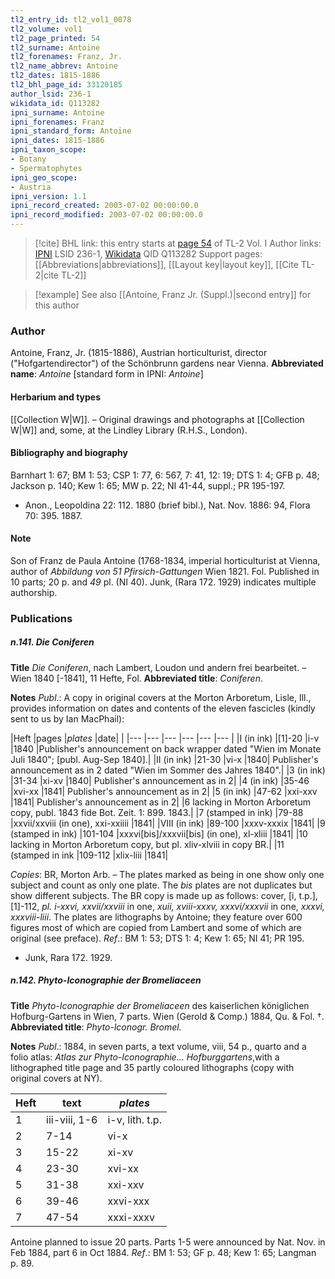 ```yaml
---
tl2_entry_id: tl2_vol1_0078
tl2_volume: vol1
tl2_page_printed: 54
tl2_surname: Antoine
tl2_forenames: Franz, Jr.
tl2_name_abbrev: Antoine
tl2_dates: 1815-1886
tl2_bhl_page_id: 33120185
author_lsid: 236-1
wikidata_id: Q113282
ipni_surname: Antoine
ipni_forenames: Franz
ipni_standard_form: Antoine
ipni_dates: 1815-1886
ipni_taxon_scope: 
- Botany
- Spermatophytes
ipni_geo_scope: 
- Austria
ipni_version: 1.1
ipni_record_created: 2003-07-02 00:00:00.0
ipni_record_modified: 2003-07-02 00:00:00.0
---
```


> [!cite] BHL link: this entry starts at [page 54](https://www.biodiversitylibrary.org/page/33120185) of TL-2 Vol. I
> Author links: [IPNI](https://www.ipni.org/a/236-1) LSID 236-1, [Wikidata](https://www.wikidata.org/wiki/Q113282) QID Q113282
> Support pages: [[Abbreviations|abbreviations]], [[Layout key|layout key]], [[Cite TL-2|cite TL-2]]

> [!example] See also [[Antoine, Franz Jr. (Suppl.)|second entry]] for this author

### Author

Antoine, Franz, Jr. (1815-1886), Austrian horticulturist, director ("Hofgartendirector") of the Schönbrunn gardens near Vienna. 
**Abbreviated name**: *Antoine* \[standard form in IPNI: *Antoine*\]

#### Herbarium and types

[[Collection W|W]]. – Original drawings and photographs at [[Collection W|W]] and, some, at the Lindley Library (R.H.S., London).

#### Bibliography and biography

Barnhart 1: 67; BM 1: 53; CSP 1: 77, 6: 567, 7: 41, 12: 19; DTS 1: 4; GFB p. 48; Jackson p. 140; Kew 1: 65; MW p. 22; NI 41-44, suppl.; PR 195-197.
- Anon., Leopoldina 22: 112. 1880 (brief bibl.), Nat. Nov. 1886: 94, Flora 70: 395. 1887.

#### Note

Son of Franz de Paula Antoine (1768-1834, imperial horticulturist at Vienna, author of *Abbildung von 51 Pfirsich-Gattungen* Wien 1821. Fol. Published in 10 parts; 20 p. and *49* pl. (NI 40). Junk, (Rara 172. 1929) indicates multiple authorship.

### Publications

##### n.141. Die Coniferen

**Title**
*Die Coniferen*, nach Lambert, Loudon und andern frei bearbeitet. – Wien 1840 \[-1841\], 11 Hefte, Fol.
**Abbreviated title**: *Coniferen*.

**Notes**
*Publ*.: A copy in original covers at the Morton Arboretum, Lisle, Ill., provides information on dates and contents of the eleven fascicles (kindly sent to us by Ian MacPhail):

|Heft	|pages	|*plates*	|date| |
|---	|---	|---	|---	|---	|---	|
|I (in ink)	|\[1\]-20	|i-v	|1840 |Publisher's announcement on back wrapper dated "Wien im Monate Juli 1840"; \[publ. Aug-Sep 1840\].|
|II (in ink)	|21-30	|vi-x	|1840| Publisher's announcement as in 2 dated "Wien im Sommer des Jahres 1840".|
|3 (in ink)	|31-34	|xi-xv	|1840| Publisher's announcement as in 2|
|4 (in ink)	|35-46	|xvi-xx	|1841| Publisher's announcement as in 2|
|5 (in ink)	|47-62	|xxi-xxv	|1841| Publisher's announcement as in 2|
|6 lacking in Morton Arboretum copy, publ. 1843 fide Bot. Zeit. 1: 899. 1843.|
|7 (stamped in ink)	|79-88	|xxvii/xxviii (in one), xxi-xxiiii	|1841|
|VIII (in ink)	|89-100	|xxxv-xxxix	|1841|
|9 (stamped in ink)	|101-104	|xxxvi\[bis\]/xxxvii\[bis\] (in one), xl-xliii	|1841|
|10 lacking in Morton Arboretum copy, but pl. xliv-xlviii in copy BR.|
|11 (stamped in ink	|109-112	|xlix-liii	|1841|

*Copies*: BR, Morton Arb. – The plates marked as being in one show only one subject and count as only one plate. The *bis* plates are not duplicates but show different subjects. The BR copy is made up as follows: cover, \[i, t.p.\], \[1\]-112, *pl. i-xxvi, xxvii/xxviii* in one, *xuii, xviii-xxxv, xxxvi/xxxvii* in one, *xxxvi, xxxviii-liii*.
The plates are lithographs by Antoine; they feature over 600 figures most of which are copied from Lambert and some of which are original (see preface).
*Ref*.: BM 1: 53; DTS 1: 4; Kew 1: 65; NI 41; PR 195.
- Junk, Rara 172. 1929.

##### n.142. Phyto-Iconographie der Bromeliaceen

**Title**
*Phyto-Iconographie der Bromeliaceen* des kaiserlichen königlichen Hofburg-Gartens in Wien, 7 parts. Wien (Gerold & Comp.) 1884, Qu. & Fol. †.
**Abbreviated title**: *Phyto-lconogr. Bromel.*

**Notes**
*Publ*.: 1884, in seven parts, a text volume, viii, 54 p., quarto and a folio atlas: *Atlas zur Phyto-Iconographie... Hofburggartens*,with a lithographed title page and 35 partly coloured lithographs (copy with original covers at NY).

|Heft	|text	|*plates*	|
|---	|---	|---	|
|1	|iii-viii, 1-6	|i-v, lith. t.p.	
|2	|7-14	|vi-x	
|3	|15-22	|xi-xv	
|4	|23-30	|xvi-xx|
|5	|31-38	|xxi-xxv|
|6	|39-46	|xxvi-xxx|
|7	|47-54	|xxxi-xxxv|

Antoine planned to issue 20 parts. Parts 1-5 were announced by Nat. Nov. in Feb 1884, part 6 in Oct 1884.
*Ref*.: BM 1: 53; GF p. 48; Kew 1: 65; Langman p. 89.


